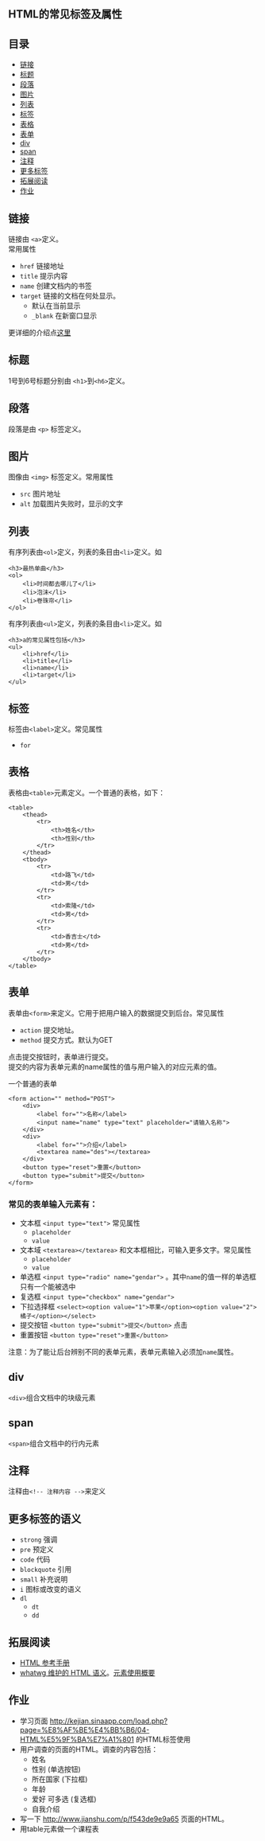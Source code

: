 ## HTML的常见标签及属性
## 目录
* [链接](#html_links)
* [标题](#header)
* [段落](#p)
* [图片](#img)
* [列表](#list)
* [标签](#label)
* [表格](#table)
* [表单](#form)
* [div](#div)
* [span](#span)
* [注释](#comment)
* [更多标签](#more)
* [拓展阅读](#reading)
* [作业](#homework)

## <a name="html_links">链接</a>
链接由 `<a>`定义。    
常用属性
* `href` 链接地址
* `title` 提示内容
* `name` 创建文档内的书签
* `target` 链接的文档在何处显示。
	* 默认在当前显示
	* `_blank` 在新窗口显示

更详细的介绍点[这里](http://w3school.com.cn/html/html_links.asp)


## <a name="header">标题</a>
1号到6号标题分别由 `<h1>`到`<h6>`定义。    

## <a name="p">段落</a>
段落是由 `<p>` 标签定义。

## <a name="img">图片</a>
图像由 `<img>` 标签定义。常用属性
* `src` 图片地址
* `alt` 加载图片失败时，显示的文字

## <a name="list">列表</a>
有序列表由`<ol>`定义，列表的条目由`<li>`定义。如
```
<h3>最热单曲</h3>
<ol>
	<li>时间都去哪儿了</li>
	<li>泡沫</li>
	<li>卷珠帘</li>
</ol>
```

有序列表由`<ul>`定义，列表的条目由`<li>`定义。如
```
<h3>a的常见属性包括</h3>
<ul>
	<li>href</li>
	<li>title</li>
	<li>name</li>
	<li>target</li>
</ul>
```

## <a name="label">标签</a>
标签由`<label>`定义。常见属性
* `for`

## <a name="list">表格</a>
表格由`<table>`元素定义。一个普通的表格，如下：
```
<table>
	<thead>
		<tr>
			<th>姓名</th>
			<th>性别</th>
		</tr>
	</thead>
	<tbody>
		<tr>
			<td>路飞</td>
			<td>男</td>
		</tr>
		<tr>
			<td>索隆</td>
			<td>男</td>
		</tr>
		<tr>
			<td>香吉士</td>
			<td>男</td>
		</tr>
	</tbody>
</table>
```

## <a name="form">表单</a>
表单由`<form>`来定义。它用于把用户输入的数据提交到后台。常见属性    
* `action` 提交地址。
* `method` 提交方式。默认为GET

点击提交按钮时，表单进行提交。    
提交的内容为表单元素的name属性的值与用户输入的对应元素的值。    

一个普通的表单
```
<form action="" method="POST">
	<div>
		<label for="">名称</label>
		<input name="name" type="text" placeholder="请输入名称">
	</div>
	<div>
		<label for="">介绍</label>
		<textarea name="des"></textarea>
	</div>
	<button type="reset">重置</button>
	<button type="submit">提交</button>
</form>
```

### 常见的表单输入元素有：    
* 文本框 `<input type="text">` 常见属性
	* `placeholder`
	* `value`
* 文本域 `<textarea></textarea>` 和文本框相比，可输入更多文字。常见属性
	* `placeholder`
	* `value`
* 单选框 `<input type="radio" name="gendar">` 。其中`name`的值一样的单选框只有一个能被选中
* 复选框 `<input type="checkbox" name="gendar">`
* 下拉选择框 `<select><option value="1">苹果</option><option value="2">橘子</option></select>`
* 提交按钮 `<button type="submit">提交</button>` 点击
* 重置按钮 `<button type="reset">重置</button>`

注意：为了能让后台辨别不同的表单元素，表单元素输入必须加`name`属性。

## <a name="div">div</a>
`<div>`组合文档中的块级元素

## <a name="span">span</a>
`<span>`组合文档中的行内元素

## <a name="comment">注释</a>
注释由`<!-- 注释内容 -->`来定义

## <a name="more">更多标签的语义</a>
* `strong` 强调
* `pre` 预定义
* `code` 代码
* `blockquote` 引用
* `small` 补充说明
* `i` 图标或改变的语义
* `dl`
	* `dt`
	* `dd`

## <a name="reading">拓展阅读</a>
* [HTML 参考手册](http://www.w3school.com.cn/tags/index.asp)
* [whatwg 维护的 HTML 语义](https://html.spec.whatwg.org/multipage/semantics.html)。[元素使用概要](https://html.spec.whatwg.org/multipage/semantics.html#usage-summary)

## <a name="homework">作业</a>
* 学习页面 http://kejian.sinaapp.com/load.php?page=%E8%AF%BE%E4%BB%B6/04-HTML%E5%9F%BA%E7%A1%801 的HTML标签使用
* 用户调查的页面的HTML。调查的内容包括：
	* 姓名
	* 性别 (单选按钮)
	* 所在国家 (下拉框)
	* 年龄　
	* 爱好 可多选 (复选框)
	* 自我介绍
* 写一下 http://www.jianshu.com/p/f543de9e9a65 页面的HTML。
* 用table元素做一个课程表
